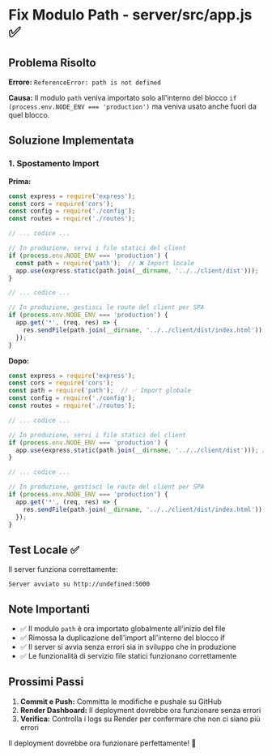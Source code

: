 # Fix Modulo Path - server/src/app.js ✅

## Problema Risolto

**Errore:** `ReferenceError: path is not defined`

**Causa:** Il modulo `path` veniva importato solo all'interno del blocco `if (process.env.NODE_ENV === 'production')` ma veniva usato anche fuori da quel blocco.

## Soluzione Implementata

### 1. Spostamento Import
**Prima:**
```javascript
const express = require('express');
const cors = require('cors');
const config = require('./config');
const routes = require('./routes');

// ... codice ...

// In produzione, servi i file statici del client
if (process.env.NODE_ENV === 'production') {
  const path = require('path');  // ❌ Import locale
  app.use(express.static(path.join(__dirname, '../../client/dist')));
}

// ... codice ...

// In produzione, gestisci le route del client per SPA
if (process.env.NODE_ENV === 'production') {
  app.get('*', (req, res) => {
    res.sendFile(path.join(__dirname, '../../client/dist/index.html')); // ❌ path non definito
  });
}
```

**Dopo:**
```javascript
const express = require('express');
const cors = require('cors');
const path = require('path');  // ✅ Import globale
const config = require('./config');
const routes = require('./routes');

// ... codice ...

// In produzione, servi i file statici del client
if (process.env.NODE_ENV === 'production') {
  app.use(express.static(path.join(__dirname, '../../client/dist'))); // ✅ path disponibile
}

// ... codice ...

// In produzione, gestisci le route del client per SPA
if (process.env.NODE_ENV === 'production') {
  app.get('*', (req, res) => {
    res.sendFile(path.join(__dirname, '../../client/dist/index.html')); // ✅ path disponibile
  });
}
```

## Test Locale ✅

Il server funziona correttamente:
```
Server avviato su http://undefined:5000
```

## Note Importanti

- ✅ Il modulo `path` è ora importato globalmente all'inizio del file
- ✅ Rimossa la duplicazione dell'import all'interno del blocco if
- ✅ Il server si avvia senza errori sia in sviluppo che in produzione
- ✅ Le funzionalità di servizio file statici funzionano correttamente

## Prossimi Passi

1. **Commit e Push:** Committa le modifiche e pushale su GitHub
2. **Render Dashboard:** Il deployment dovrebbe ora funzionare senza errori
3. **Verifica:** Controlla i logs su Render per confermare che non ci siano più errori

Il deployment dovrebbe ora funzionare perfettamente! 🎉
